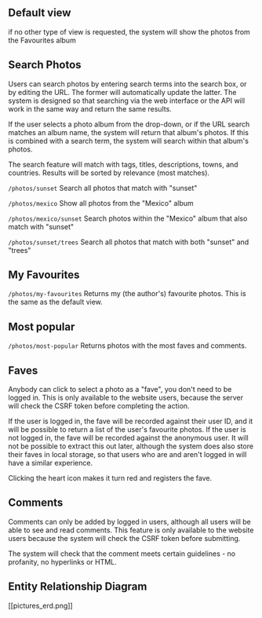 ## Default view
if no other type of view is requested, the system will show the photos from the Favourites album

## Search Photos
Users can search photos by entering search terms into the search box, or by editing the URL. The former will automatically update the latter. The system is designed so that searching via the web interface or the API will work in the same way and return the same results.

If the user selects a photo album from the drop-down, or if the URL search matches an album name, the system will return that album's photos. If this is combined with a search term, the system will search within that album's photos.

The search feature will match with tags, titles, descriptions, towns, and countries. Results will be sorted by relevance (most matches).

`/photos/sunset`
Search all photos that match with "sunset"

`/photos/mexico`
Show all photos from the "Mexico" album

`/photos/mexico/sunset`
Search photos within the "Mexico" album that also match with "sunset"

`/photos/sunset/trees`
Search all photos that match with both "sunset" and "trees"

## My Favourites
`/photos/my-favourites`
Returns my (the author's) favourite photos. This is the same as the default view.

## Most popular
`/photos/most-popular`
Returns photos with the most faves and comments.

## Faves
Anybody can click to select a photo as a "fave", you don't need to be logged in. This is only available to the website users, because the server will check the CSRF token before completing the action.

If the user is logged in, the fave will be recorded against their user ID, and it will be possible to return a list of the user's favourite photos. If the user is not logged in, the fave will be recorded against the anonymous user. It will not be possible to extract this out later, although the system does also store their faves in local storage, so that users who are and aren't logged in will have a similar experience.

Clicking the heart icon makes it turn red and registers the fave.

## Comments
Comments can only be added by logged in users, although all users will be able to see and read comments. This feature is only available to the website users because the system will check the CSRF token before submitting.

The system will check that the comment meets certain guidelines - no profanity, no hyperlinks or HTML.

## Entity Relationship Diagram
[[pictures_erd.png]]